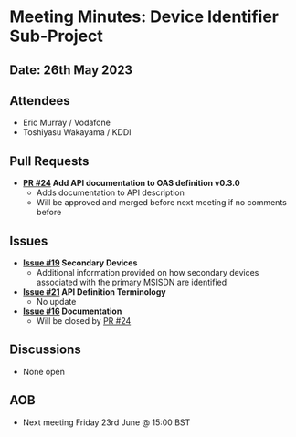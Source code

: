 # Meeting Minutes: Device Identifier Sub-Project
## Date: 26th May 2023
## Attendees
- Eric Murray / Vodafone
- Toshiyasu Wakayama / KDDI 
## Pull Requests
- **[PR #24](https://github.com/camaraproject/DeviceIdentifier/pull/24) Add API documentation to OAS definition v0.3.0**
  - Adds documentation to API description
  - Will be approved and merged before next meeting if no comments before
## Issues
- **[Issue #19](https://github.com/camaraproject/DeviceIdentifier/issues/19) Secondary Devices**
  - Additional information provided on how secondary devices associated with the primary MSISDN are identified
- **[Issue #21](https://github.com/camaraproject/DeviceIdentifier/issues/21) API Definition Terminology**
  - No update
- **[Issue #16](https://github.com/camaraproject/DeviceIdentifier/issues/20) Documentation**
  - Will be closed by [PR #24](https://github.com/camaraproject/DeviceIdentifier/pull/24)
## Discussions
- None open
## AOB
- Next meeting Friday 23rd June @ 15:00 BST
